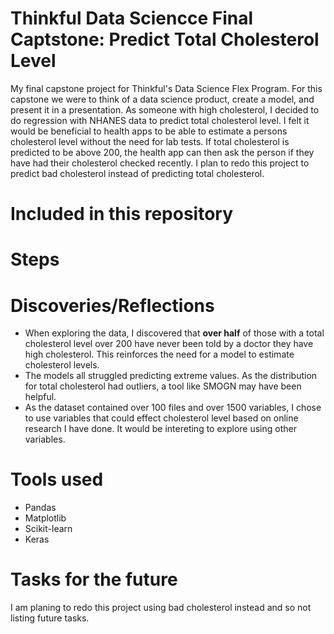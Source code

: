 # Thinkful Data Sciencce Final Captstone: Predict Total Cholesterol Level
My final capstone project for Thinkful's Data Science Flex Program.  For this capstone we were to think of a data science product, create a model, and present it in a presentation.  As someone with high cholesterol, I decided to do regression with NHANES data to predict total cholesterol level.  I felt it would be beneficial to health apps to be able to estimate a persons cholesterol level without the need for lab tests. If total cholesterol is predicted to be above 200, the health app can then ask the person if they have had their cholesterol checked recently.  I plan to redo this project to predict bad cholesterol instead of predicting total cholesterol.

# Included in this repository

# Steps

# Discoveries/Reflections
* When exploring the data, I discovered that <b>over half</b> of those with a total cholesterol level over 200 have never been told by a doctor they have high cholesterol.  This reinforces the need for a model to estimate cholesterol levels.
* The models all struggled predicting extreme values.  As the distribution for total cholesterol had outliers, a tool like SMOGN may have been helpful.
* As the dataset contained over 100 files and over 1500 variables, I chose to use variables that could effect cholesterol level based on online research I have done.  It would be intereting to explore using other variables.

# Tools used
* Pandas
* Matplotlib
* Scikit-learn
* Keras

# Tasks for the future
I am planing to redo this project using bad cholesterol instead and so not listing future tasks.

